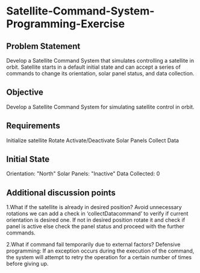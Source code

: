 # Satellite-Command-System-Programming-Exercise
## Problem Statement
Develop a Satellite Command System that simulates controlling a satellite in orbit. Satellite starts in a default initial state and can accept a series of commands to change its orientation, solar panel status, and data collection.


## Objective
Develop a Satellite Command System for simulating satellite control in orbit.

## Requirements
Initialize satellite
Rotate
Activate/Deactivate Solar Panels
Collect Data

## Initial State
Orientation: "North"
Solar Panels: "Inactive"
Data Collected: 0

## Additional discussion points
1.What if the satellite is already in desired position?
	Avoid unnecessary rotations we can add a check in ‘collectDatacommand’ to verify if current orientation is desired one.
	If not in desired position rotate it and check if panel is active 
	else check the panel status and proceed with the further commands.
 
2.What if command fail temporarily due to external factors?
	Defensive programming: If an exception occurs during the execution of the command, the system will attempt to retry the operation for a certain number of times before giving up.
 

